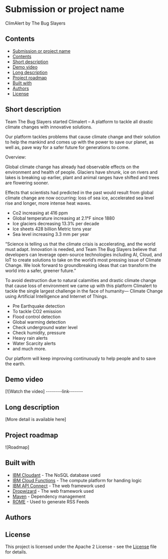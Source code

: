 # Submission or project name
ClimAlert by The Bug Slayers
## Contents

  - [Submission or project name](#submission-or-project-name)
  - [Contents](#contents)
  - [Short description](#short-description)
  - [Demo video](#demo-video)
  - [Long description](#long-description)
  - [Project roadmap](#project-roadmap)
  - [Built with](#built-with)
  - [Authors](#authors)
  - [License](#license)

## Short description

Team The Bug Slayers started Climalert – A platform to tackle all drastic climate changes with innovative solutions.
 
Our platform tackles problems that cause climate change and their solution to help the mankind and comes up with the power to save our planet, as well as, pave way for a safer future for generations to come.

Overview:

Global climate change has already had observable effects on the environment and health of people. Glaciers have shrunk, ice on rivers and lakes is breaking up earlier, plant and animal ranges have shifted and trees are flowering sooner.

Effects that scientists had predicted in the past would result from global climate change are now occurring: loss of sea ice, accelerated sea level rise and longer, more intense heat waves.

- Co2  increasing at 416 ppm
- Global temperature  increasing at 2.1°F since 1880
- Ice glaciers decreasing 13.3% per decade
- Ice sheets 428 billion Metric tons year 
- Sea level increasing 3.3 mm per year 

“Science is telling us that the climate crisis is accelerating, and the world must adapt. Innovation is needed, and Team The Bug Slayers believe that developers can leverage open-source technologies including AI, Cloud, and IoT to create solutions to take on the world’s most pressing issue of Climate Change. We look forward to groundbreaking ideas that can transform the world into a safer, greener future.”

To avoid destruction due to natural calamities and drastic climate change that cause loss of environment we came up with this platform Climalert to tackle the single largest challenge in the face of humanity— Climate Change using Artificial Intelligence and Internet of Things.

- Pre Earthquake detection 
- To tackle CO2 emission
- Flood control detection
- Global warming detection 
- Check   underground water level 
- Check humidity, pressure  
- Heavy rain alerts
- Water Scarcity alerts
- and much more.

Our platform will keep improving continuously to help people and to save the earth.


## Demo video

[![Watch the video] --------link-------

## Long description

[More detail is available here]


## Project roadmap

![Roadmap]

## Built with

- [IBM Cloudant](https://cloud.ibm.com/catalog?search=cloudant#search_results) - The NoSQL database used
- [IBM Cloud Functions](https://cloud.ibm.com/catalog?search=cloud%20functions#search_results) - The compute platform for handing logic
- [IBM API Connect](https://cloud.ibm.com/catalog?search=api%20connect#search_results) - The web framework used
- [Dropwizard](http://www.dropwizard.io/1.0.2/docs/) - The web framework used
- [Maven](https://maven.apache.org/) - Dependency management
- [ROME](https://rometools.github.io/rome/) - Used to generate RSS Feeds

## Authors




## License

This project is licensed under the Apache 2 License - see the [License](License) file for details.
